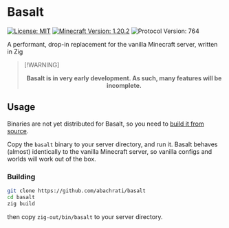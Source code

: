 # Basalt
[![License: MIT](https://img.shields.io/badge/License-MIT-darkgoldenrod.svg)](https://opensource.org/licenses/MIT) [![Minecraft Version: 1.20.2](https://img.shields.io/badge/Minecraft_Version-1.20.2-steelblue)](https://minecraft.wiki/w/Java_Edition_1.20.2) ![Protocol Version: 764](https://img.shields.io/badge/Protocol_Version-764-seagreen)

A performant, drop-in replacement for the vanilla Minecraft server, written in Zig

> [!WARNING] <p align="center"><strong>Basalt is in very early development. As such, many features will be incomplete.</strong></p>

## Usage
Binaries are not yet distributed for Basalt, so you need to [build it from source](#Building).

Copy the `basalt` binary to your server directory, and run it. Basalt behaves (almost) identically
to the vanilla Minecraft server, so vanilla configs and worlds will work out of the box.

### Building
```sh
git clone https://github.com/abachrati/basalt
cd basalt
zig build
```
then copy `zig-out/bin/basalt` to your server directory.
